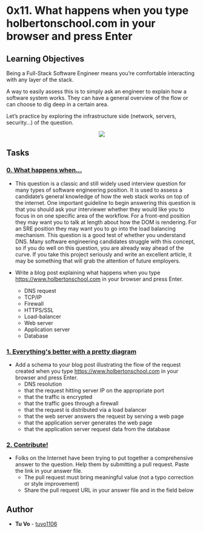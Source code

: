 # 0x11. What happens when you type holbertonschool.com in your browser and press Enter

## Learning Objectives

Being a Full-Stack Software Engineer means you’re comfortable interacting with any layer of the stack.

A way to easily assess this is to simply ask an engineer to explain how a software system works. They can have a general overview of the flow or can choose to dig deep in a certain area.

Let’s practice by exploring the infrastructure side (network, servers, security…) of the question.

<p align="center">
  <img src="http://i.imgur.com/R8R3sqC.png">
</p>

## Tasks

### [0. What happens when...](./0-blog_post)

- This question is a classic and still widely used interview question for many types of software engineering position. It is used to assess a candidate’s general knowledge of how the web stack works on top of the internet. One important guideline to begin answering this question is that you should ask your interviewer whether they would like you to focus in on one specific area of the workflow. For a front-end position they may want you to talk at length about how the DOM is rendering. For an SRE position they may want you to go into the load balancing mechanism.
  This question is a good test of whether you understand DNS. Many software engineering candidates struggle with this concept, so if you do well on this question, you are already way ahead of the curve. If you take this project seriously and write an excellent article, it may be something that will grab the attention of future employers.

- Write a blog post explaining what happens when you type https://www.holbertonschool.com in your browser and press Enter.
  - DNS request
  - TCP/IP
  - Firewall
  - HTTPS/SSL
  - Load-balancer
  - Web server
  - Application server
  - Database

### [1. Everything's better with a pretty diagram](./1-what_happen_when_diagram)

- Add a schema to your blog post illustrating the flow of the request created when you type https://www.holbertonschool.com in your browser and press Enter.
  - DNS resolution
  - that the request hitting server IP on the appropriate port
  - that the traffic is encrypted
  - that the traffic goes through a firewall
  - that the request is distributed via a load balancer
  - that the web server answers the request by serving a web page
  - that the application server generates the web page
  - that the application server request data from the database

### [2. Contribute!](./2-contribution-to_what-happens-when_github_answer)

- Folks on the Internet have been trying to put together a comprehensive answer to the question. Help them by submitting a pull request. Paste the link in your answer file.
  - The pull request must bring meaningful value (not a typo correction or style improvement)
  - Share the pull request URL in your answer file and in the field below

## Author

- **Tu Vo** - [tuvo1106](https://github.com/tuvo1106)
